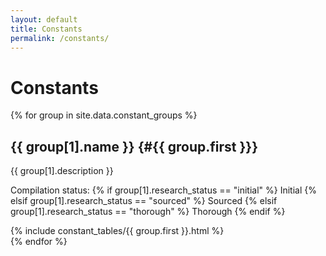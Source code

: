 ```yaml
---
layout: default
title: Constants
permalink: /constants/
---
```


# Constants

{% for group in site.data.constant_groups %}
## {{ group[1].name }} {#{{ group.first }}}

{{ group[1].description }}

<p>Compilation status: {% if group[1].research_status == "initial" %}
<span class="badge bg-warning">Initial</span>
{% elsif group[1].research_status == "sourced" %}
<span class="badge bg-info">Sourced</span>
{% elsif group[1].research_status == "thorough" %}
<span class="badge bg-success">Thorough</span>
{% endif %}</p>

{% include constant_tables/{{ group.first }}.html %}
<br>
{% endfor %}
